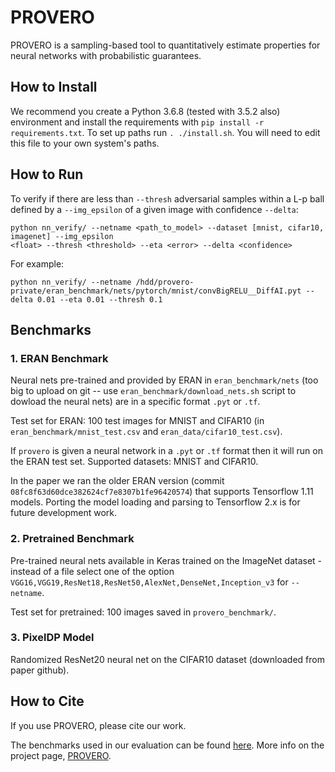 # PROVERO

PROVERO is a sampling-based tool to quantitatively estimate properties for neural networks with
probabilistic guarantees.


How to Install
--------------

We recommend you create a Python 3.6.8 (tested with 3.5.2 also) environment and install the requirements with `pip install -r
requirements.txt`. To set up paths run `. ./install.sh`. You will need to edit this file to your own system's paths.

How to Run
----------

To verify if there are less than `--thresh` adversarial samples within a L-p ball defined by a `--img_epsilon` of a given image with confidence `--delta`:

```
python nn_verify/ --netname <path_to_model> --dataset [mnist, cifar10, imagenet] --img_epsilon
<float> --thresh <threshold> --eta <error> --delta <confidence>
```
For example:

```
python nn_verify/ --netname /hdd/provero-private/eran_benchmark/nets/pytorch/mnist/convBigRELU__DiffAI.pyt --delta 0.01 --eta 0.01 --thresh 0.1
```

Benchmarks
----------

### 1. ERAN Benchmark

Neural nets pre-trained and provided by ERAN in `eran_benchmark/nets` (too big to upload on git -- use `eran_benchmark/download_nets.sh` script to dowload the neural nets) are in a specific format `.pyt` or `.tf`.

Test set for ERAN: 100 test images for MNIST and CIFAR10 (in `eran_benchmark/mnist_test.csv` and `eran_data/cifar10_test.csv`).

If `provero` is given a neural network in a `.pyt` or `.tf` format then it will run on the ERAN test set.
Supported datasets: MNIST and CIFAR10.

In the paper we ran the older ERAN version (commit `08fc8f63d60dce382624cf7e8307b1fe96420574`) that supports Tensorflow 1.11 models. Porting the model loading and parsing to Tensorflow 2.x is for future development work. 


### 2. Pretrained Benchmark

Pre-trained neural nets available in Keras trained on the ImageNet dataset - instead of a file select one of the option `VGG16,VGG19,ResNet18,ResNet50,AlexNet,DenseNet,Inception_v3` for `--netname`.

Test set for pretrained: 100 images saved in `provero_benchmark/`.


### 3. PixelDP Model

Randomized ResNet20 neural net on the CIFAR10 dataset (downloaded from paper github).


How to Cite
-----------
If you use PROVERO, please cite our work.

The benchmarks used in our evaluation can be found [here](TODO). More info on the project page, [PROVERO](https://teobaluta.github.io/PROVERO/).
